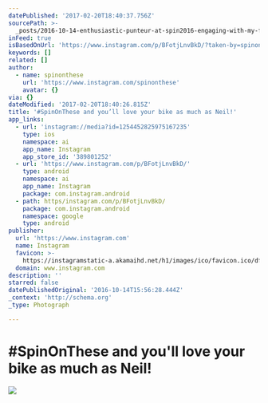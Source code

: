 ```yaml
---
datePublished: '2017-02-20T18:40:37.756Z'
sourcePath: >-
  _posts/2016-10-14-enthusiastic-punteur-at-spin2016-engaging-with-my-fat-boys.md
inFeed: true
isBasedOnUrl: 'https://www.instagram.com/p/BFotjLnvBkD/?taken-by=spinonthese'
keywords: []
related: []
author:
  - name: spinonthese
    url: 'https://www.instagram.com/spinonthese'
    avatar: {}
via: {}
dateModified: '2017-02-20T18:40:26.815Z'
title: '#SpinOnThese and you’ll love your bike as much as Neil!'
app_links:
  - url: 'instagram://media?id=1254452825975167235'
    type: ios
    namespace: ai
    app_name: Instagram
    app_store_id: '389801252'
  - url: 'https://www.instagram.com/p/BFotjLnvBkD/'
    type: android
    namespace: ai
    app_name: Instagram
    package: com.instagram.android
  - path: https/instagram.com/p/BFotjLnvBkD/
    package: com.instagram.android
    namespace: google
    type: android
publisher:
  url: 'https://www.instagram.com'
  name: Instagram
  favicon: >-
    https://instagramstatic-a.akamaihd.net/h1/images/ico/favicon.ico/dfa85bb1fd63.ico
  domain: www.instagram.com
description: ''
starred: false
datePublishedOriginal: '2016-10-14T15:56:28.444Z'
_context: 'http://schema.org'
_type: Photograph

---
```

# \#SpinOnThese and you'll love your bike as much as Neil!
![](https://s3-us-west-2.amazonaws.com/the-grid-img/p/c188e3a02cd55ba8016172ebeec5e35ef528b0e9.jpg)